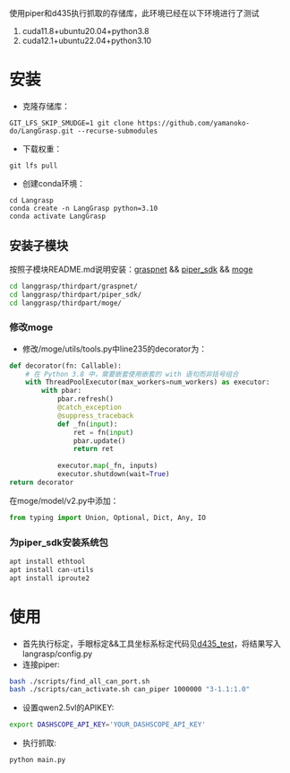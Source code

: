 
使用piper和d435执行抓取的存储库，此环境已经在以下环境进行了测试
1. cuda11.8+ubuntu20.04+python3.8
2. cuda12.1+ubuntu22.04+python3.10
# 安装

- 克隆存储库：
```
GIT_LFS_SKIP_SMUDGE=1 git clone https://github.com/yamanoko-do/LangGrasp.git --recurse-submodules
```
- 下载权重：
```
git lfs pull
```
- 创建conda环境：
```
cd Langrasp
conda create -n LangGrasp python=3.10
conda activate LangGrasp
```
## 安装子模块
按照子模块README.md说明安装：[graspnet](https://github.com/yamanoko-do/graspnet) && [piper_sdk](https://github.com/agilexrobotics/piper_sdk) && [moge](https://github.com/microsoft/MoGe)
```bash
cd langgrasp/thirdpart/graspnet/
cd langgrasp/thirdpart/piper_sdk/
cd langgrasp/thirdpart/moge/
```
### 修改moge

- 修改/moge/utils/tools.py中line235的decorator为：
```python
def decorator(fn: Callable):
	# 在 Python 3.8 中，需要嵌套使用嵌套的 with 语句而非括号组合
	with ThreadPoolExecutor(max_workers=num_workers) as executor:
		with pbar:
			pbar.refresh()  
			@catch_exception
			@suppress_traceback
			def _fn(input):
				ret = fn(input)
				pbar.update()
				return ret
				
			executor.map(_fn, inputs)
			executor.shutdown(wait=True)
return decorator
```

在moge/model/v2.py中添加：
```python
from typing import Union, Optional, Dict, Any, IO
```
### 为piper_sdk安装系统包
```bash
apt install ethtool
apt install can-utils
apt install iproute2
```

# 使用
- 首先执行标定，手眼标定&&工具坐标系标定代码见[d435_test](https://github.com/yamanoko-do/d435_test.git)，将结果写入langrasp/config.py
- 连接piper:

```bash
bash ./scripts/find_all_can_port.sh
bash ./scripts/can_activate.sh can_piper 1000000 "3-1.1:1.0"
```
- 设置qwen2.5vl的APIKEY:
```bash
export DASHSCOPE_API_KEY='YOUR_DASHSCOPE_API_KEY'
```
- 执行抓取:
```bash
python main.py
```
